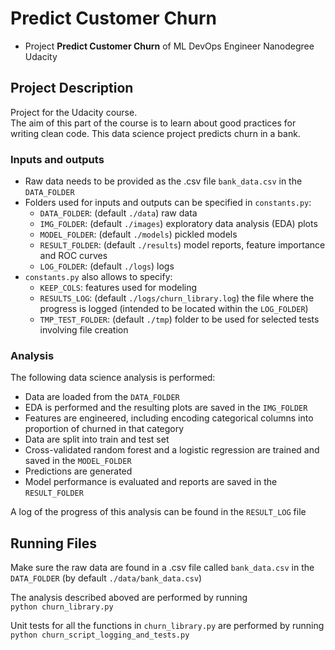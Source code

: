 # Predict Customer Churn

- Project **Predict Customer Churn** of ML DevOps Engineer Nanodegree Udacity

## Project Description
Project for the Udacity course.  
The aim of this part of the course is to learn about good practices for writing clean code.  This data science project predicts churn in a bank.

### Inputs and outputs
- Raw data needs to be provided as the .csv file `bank_data.csv` in the `DATA_FOLDER`
- Folders used for inputs and outputs can be specified in `constants.py`:
    - `DATA_FOLDER`: (default `./data`) raw data 
    - `IMG_FOLDER`: (default `./images`) exploratory data analysis (EDA) plots
    - `MODEL_FOLDER`: (default `./models`) pickled models
    - `RESULT_FOLDER`: (default `./results`) model reports, feature importance and ROC curves
    - `LOG_FOLDER`: (default `./logs`) logs
- `constants.py` also allows to specify:
    - `KEEP_COLS`: features used for modeling
    - `RESULTS_LOG`:  (default `./logs/churn_library.log`) the file where the progress is logged (intended to be located within the `LOG_FOLDER`)
    - `TMP_TEST_FOLDER`: (default `./tmp`) folder to be used for selected tests involving file creation

### Analysis
The following data science analysis is performed:
- Data are loaded from the `DATA_FOLDER` 
- EDA is performed and the resulting plots are saved in the `IMG_FOLDER`
- Features are engineered, including encoding categorical columns into proportion of churned in that category
- Data are split into train and test set
- Cross-validated random forest and a logistic regression are trained and saved in the `MODEL_FOLDER`
- Predictions are generated
- Model performance is evaluated and reports are saved in the `RESULT_FOLDER`

A log of the progress of this analysis can be found in the `RESULT_LOG` file

## Running Files
Make sure the raw data are found in a .csv file called `bank_data.csv` in the `DATA_FOLDER`
(by default `./data/bank_data.csv`)  

The analysis described aboved are performed by running  
```python churn_library.py```

Unit tests for all the functions in `churn_library.py` are performed by running  
```python churn_script_logging_and_tests.py```




